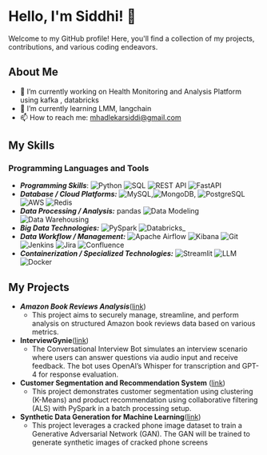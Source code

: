 # Hello, I'm Siddhi! 👋

Welcome to my GitHub profile! Here, you'll find a collection of my projects, contributions, and various coding endeavors. 

## About Me
- 🔭 I’m currently working on Health Monitoring and Analysis Platform using kafka , databricks 
- 🌱 I’m currently learning LMM, langchain
- 📫 How to reach me: mhadlekarsiddi@gmail.com

## My Skills

### Programming Languages and Tools
- _**Programming Skills**_: ![Python](https://img.shields.io/badge/-Python-3776AB?style=flat-square&logo=python&logoColor=ffffff) ![SQL](https://img.shields.io/badge/-SQL-4479A1?style=flat-square&logo=sqlite&logoColor=ffffff) ![REST API](https://img.shields.io/badge/-REST%20API-25A27E?style=flat-square&logo=api&logoColor=ffffff) ![FastAPI](https://img.shields.io/badge/-FastAPI-009688?style=flat-square&logo=fastapi&logoColor=ffffff)
- _**Database / Cloud Platforms:**_ ![MySQL](https://img.shields.io/badge/-MySQL-4479A1?style=flat-square&logo=mysql&logoColor=ffffff),![MongoDB](https://img.shields.io/badge/-MongoDB-47A248?style=flat-square&logo=mongodb&logoColor=ffffff), ![PostgreSQL](https://img.shields.io/badge/-PostgreSQL-4169E1?style=flat-square&logo=postgresql&logoColor=ffffff) ![AWS](https://img.shields.io/badge/-AWS-232F3E?style=flat-square&logo=amazonaws&logoColor=ffffff) ![Redis](https://img.shields.io/badge/-Redis-D92D2A?style=flat-square&logo=redis&logoColor=ffffff)
- _**Data Processing / Analysis:**_ pandas ![Data Modeling](https://img.shields.io/badge/-Data%20Modeling-2C3E50?style=flat-square&logo=data-modeling&logoColor=ffffff) ![Data Warehousing](https://img.shields.io/badge/-Data%20Warehousing-2980B9?style=flat-square&logo=data-warehousing&logoColor=ffffff)
- _**Big Data Technologies:**_ ![PySpark](https://img.shields.io/badge/-PySpark-E25A1C?style=flat-square&logo=apache-spark&logoColor=ffffff) ![Databricks](https://img.shields.io/badge/-Databricks-000000?style=flat-square&logo=databricks&logoColor=ffffff)_
- _**Data Workflow / Management:**_  ![Apache Airflow](https://img.shields.io/badge/-Apache%20Airflow-017B92?style=flat-square&logo=apache-airflow&logoColor=ffffff) ![Kibana](https://img.shields.io/badge/-Kibana-005571?style=flat-square&logo=kibana&logoColor=ffffff) ![Git](https://img.shields.io/badge/-Git-F05032?style=flat-square&logo=git&logoColor=ffffff) ![Jenkins](https://img.shields.io/badge/-Jenkins-D24939?style=flat-square&logo=jenkins&logoColor=ffffff) ![Jira](https://img.shields.io/badge/-Jira-0052CC?style=flat-square&logo=jira&logoColor=ffffff) ![Confluence](https://img.shields.io/badge/-Confluence-003F6C?style=flat-square&logo=confluence&logoColor=ffffff)
- _**Containerization / Specialized Technologies:**_ ![Streamlit](https://img.shields.io/badge/-Streamlit-FF4B4B?style=flat-square&logo=streamlit&logoColor=ffffff) ![LLM](https://img.shields.io/badge/-LLM-000000?style=flat-square&logo=llm&logoColor=ffffff) ![Docker](https://img.shields.io/badge/-Docker-2496ED?style=flat-square&logo=docker&logoColor=ffffff)



## My Projects
- _**Amazon Book Reviews Analysis**_([link](https://github.com/Siddhi-Mhadlekar/Amazon-Book-Reviews-Analysis))
  - This project aims to securely manage, streamline, and perform analysis on structured Amazon book reviews data based on various metrics.
- **InterviewGynie**([link](https://github.com/Siddhi-Mhadlekar/InterviewGynie/tree/main))
  - The Conversational Interview Bot simulates an interview scenario where users can answer questions via audio input and receive feedback.
    The bot uses OpenAI’s Whisper for transcription and GPT-4 for response evaluation.
- **Customer Segmentation and Recommendation System** ([link](https://github.com/Siddhi-Mhadlekar/Customer-Segmentation-and-Recommendation-System))
  - This project demonstrates customer segmentation using clustering (K-Means) and product recommendation using collaborative filtering 
    (ALS) with PySpark in a batch processing setup.
- **Synthetic Data Generation for Machine Learning**([link](https://github.com/Siddhi-Mhadlekar/Synthetic-Data-Generation-for-Machine-Learning))
  - This project leverages a cracked phone image dataset to train a Generative Adversarial Network (GAN). The GAN will be trained to 
    generate synthetic images of cracked phone screens

